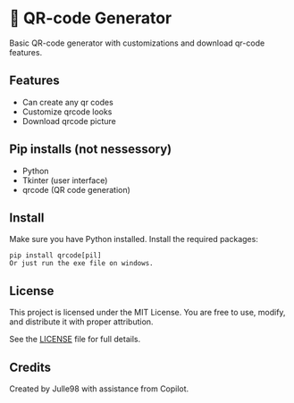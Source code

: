 # 🔎 QR-code Generator

Basic QR-code generator with customizations and download qr-code features. 

## Features

- Can create any qr codes
- Customize qrcode looks
- Download qrcode picture

## Pip installs (not nessessory)
- Python
- Tkinter (user interface)
- qrcode (QR code generation)

## Install
Make sure you have Python installed. Install the required packages:
```
pip install qrcode[pil]
Or just run the exe file on windows.
```

## License

This project is licensed under the MIT License. You are free to use, modify, and distribute it with proper attribution.

See the [LICENSE](LICENSE) file for full details.

## Credits

Created by Julle98 with assistance from Copilot.
